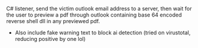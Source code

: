 C# listener, send the victim outlook email address to a server, then wait for the user to preview a pdf through outlook containing base 64 encoded reverse shell dll in any previewed pdf.
- Also include fake warning text to block ai detection (tried on virustotal, reducing positive by one lol)
